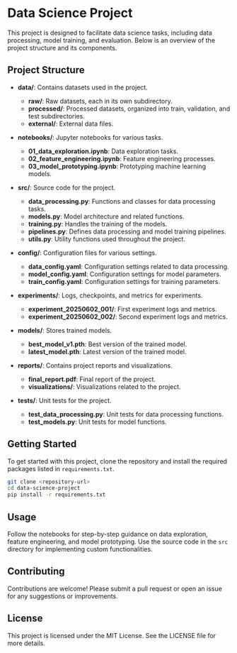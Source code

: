 # Data Science Project

This project is designed to facilitate data science tasks, including data processing, model training, and evaluation. Below is an overview of the project structure and its components.

## Project Structure

- **data/**: Contains datasets used in the project.
  - **raw/**: Raw datasets, each in its own subdirectory.
  - **processed/**: Processed datasets, organized into train, validation, and test subdirectories.
  - **external/**: External data files.

- **notebooks/**: Jupyter notebooks for various tasks.
  - **01_data_exploration.ipynb**: Data exploration tasks.
  - **02_feature_engineering.ipynb**: Feature engineering processes.
  - **03_model_prototyping.ipynb**: Prototyping machine learning models.

- **src/**: Source code for the project.
  - **data_processing.py**: Functions and classes for data processing tasks.
  - **models.py**: Model architecture and related functions.
  - **training.py**: Handles the training of the models.
  - **pipelines.py**: Defines data processing and model training pipelines.
  - **utils.py**: Utility functions used throughout the project.

- **config/**: Configuration files for various settings.
  - **data_config.yaml**: Configuration settings related to data processing.
  - **model_config.yaml**: Configuration settings for model parameters.
  - **train_config.yaml**: Configuration settings for training parameters.

- **experiments/**: Logs, checkpoints, and metrics for experiments.
  - **experiment_20250602_001/**: First experiment logs and metrics.
  - **experiment_20250602_002/**: Second experiment logs and metrics.

- **models/**: Stores trained models.
  - **best_model_v1.pth**: Best version of the trained model.
  - **latest_model.pth**: Latest version of the trained model.

- **reports/**: Contains project reports and visualizations.
  - **final_report.pdf**: Final report of the project.
  - **visualizations/**: Visualizations related to the project.

- **tests/**: Unit tests for the project.
  - **test_data_processing.py**: Unit tests for data processing functions.
  - **test_models.py**: Unit tests for model functions.

## Getting Started

To get started with this project, clone the repository and install the required packages listed in `requirements.txt`.

```bash
git clone <repository-url>
cd data-science-project
pip install -r requirements.txt
```

## Usage

Follow the notebooks for step-by-step guidance on data exploration, feature engineering, and model prototyping. Use the source code in the `src` directory for implementing custom functionalities.

## Contributing

Contributions are welcome! Please submit a pull request or open an issue for any suggestions or improvements.

## License

This project is licensed under the MIT License. See the LICENSE file for more details.